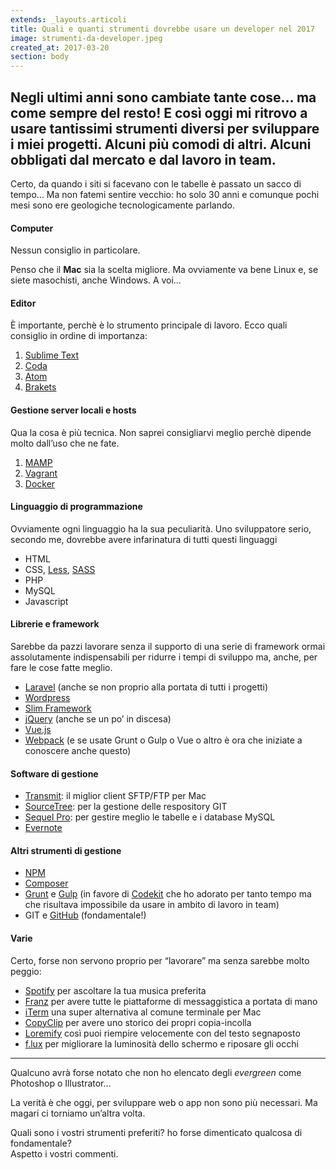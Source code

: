 ```yaml
---
extends: _layouts.articoli
title: Quali e quanti strumenti dovrebbe usare un developer nel 2017
image: strumenti-da-developer.jpeg
created_at: 2017-03-20
section: body
---
```


<!-- wp:heading -->
<h2>Negli ultimi anni sono cambiate tante cose… ma come sempre del resto! E così oggi mi ritrovo a usare tantissimi strumenti diversi per sviluppare i miei progetti. Alcuni più comodi di altri. Alcuni obbligati dal mercato e dal lavoro in team.</h2>
<!-- /wp:heading -->

<!-- wp:paragraph -->
<p>Certo, da quando i siti si facevano con le tabelle è passato un sacco di tempo… Ma non fatemi sentire vecchio: ho solo 30 anni e comunque pochi mesi sono ere geologiche tecnologicamente parlando.</p>
<!-- /wp:paragraph -->

<!-- wp:heading {"level":4} -->
<h4 id="db80">Computer</h4>
<!-- /wp:heading -->

<!-- wp:paragraph -->
<p>Nessun consiglio in particolare. </p>
<!-- /wp:paragraph -->

<!-- wp:paragraph -->
<p>Penso che il <strong>Mac</strong> sia la scelta migliore. Ma ovviamente va bene Linux e, se siete masochisti, anche Windows. A voi…</p>
<!-- /wp:paragraph -->

<!-- wp:heading {"level":4} -->
<h4 id="5eae">Editor</h4>
<!-- /wp:heading -->

<!-- wp:paragraph -->
<p>È importante, perchè è lo strumento principale di lavoro. Ecco quali consiglio in ordine di importanza:</p>
<!-- /wp:paragraph -->

<!-- wp:list {"ordered":true} -->
<ol><li><a href="https://www.sublimetext.com/" rel="noreferrer noopener" target="_blank">Sublime Text</a></li><li><a href="https://panic.com/coda/" rel="noreferrer noopener" target="_blank">Coda</a></li><li><a href="https://atom.io/" rel="noreferrer noopener" target="_blank">Atom</a></li><li><a href="http://brackets.io/" rel="noreferrer noopener" target="_blank">Brakets</a></li></ol>
<!-- /wp:list -->

<!-- wp:heading {"level":4} -->
<h4 id="247a">Gestione server locali e&nbsp;hosts</h4>
<!-- /wp:heading -->

<!-- wp:paragraph -->
<p>Qua la cosa è più tecnica. Non saprei consigliarvi meglio perchè dipende molto dall’uso che ne fate.</p>
<!-- /wp:paragraph -->

<!-- wp:list {"ordered":true} -->
<ol><li><a href="https://www.mamp.info/en/" rel="noreferrer noopener" target="_blank">MAMP</a></li><li><a href="https://www.vagrantup.com/" rel="noreferrer noopener" target="_blank">Vagrant</a></li><li><a href="https://www.docker.com/" rel="noreferrer noopener" target="_blank">Docker</a></li></ol>
<!-- /wp:list -->

<!-- wp:heading {"level":4} -->
<h4 id="31e1">Linguaggio di programmazione</h4>
<!-- /wp:heading -->

<!-- wp:paragraph -->
<p>Ovviamente ogni linguaggio ha la sua peculiarità. Uno sviluppatore serio, secondo me, dovrebbe avere infarinatura di tutti questi linguaggi</p>
<!-- /wp:paragraph -->

<!-- wp:list -->
<ul><li>HTML</li><li>CSS,&nbsp;<a href="http://lesscss.org/" rel="noreferrer noopener" target="_blank">Less</a>,&nbsp;<a href="http://sass-lang.com/" rel="noreferrer noopener" target="_blank">SASS</a></li><li>PHP</li><li>MySQL</li><li>Javascript</li></ul>
<!-- /wp:list -->

<!-- wp:heading {"level":4} -->
<h4 id="fc8e">Librerie e framework</h4>
<!-- /wp:heading -->

<!-- wp:paragraph -->
<p>Sarebbe da pazzi lavorare senza il supporto di una serie di framework ormai assolutamente indispensabili per ridurre i tempi di sviluppo ma, anche, per fare le cose fatte meglio.</p>
<!-- /wp:paragraph -->

<!-- wp:list -->
<ul><li><a href="https://laravel.com/" rel="noreferrer noopener" target="_blank">Laravel</a>&nbsp;(anche se non proprio alla portata di tutti i progetti)</li><li><a href="https://it.wordpress.org/" rel="noreferrer noopener" target="_blank">Wordpress</a></li><li><a href="https://www.slimframework.com/" rel="noreferrer noopener" target="_blank">Slim Framework</a></li><li><a href="https://jquery.com/" rel="noreferrer noopener" target="_blank">jQuery</a>&nbsp;(anche se un po’ in discesa)</li><li><a href="http://vuejs.org/" rel="noreferrer noopener" target="_blank">Vue.js</a></li><li><a href="https://webpack.github.io/" rel="noreferrer noopener" target="_blank">Webpack</a>&nbsp;(e se usate Grunt o Gulp o Vue o altro è ora che iniziate a conoscere anche questo)</li></ul>
<!-- /wp:list -->

<!-- wp:heading {"level":4} -->
<h4 id="0657">Software di&nbsp;gestione</h4>
<!-- /wp:heading -->

<!-- wp:list -->
<ul><li><a href="https://panic.com/transmit/" rel="noreferrer noopener" target="_blank">Transmit</a>: il miglior client SFTP/FTP per Mac</li><li><a href="https://www.sourcetreeapp.com/" rel="noreferrer noopener" target="_blank">SourceTree</a>: per la gestione delle respository GIT</li><li><a href="https://www.sequelpro.com/" rel="noreferrer noopener" target="_blank">Sequel Pro</a>: per gestire meglio le tabelle e i database MySQL</li><li><a href="https://evernote.com/" rel="noreferrer noopener" target="_blank">Evernote</a></li></ul>
<!-- /wp:list -->

<!-- wp:heading {"level":4} -->
<h4 id="1596">Altri strumenti di&nbsp;gestione</h4>
<!-- /wp:heading -->

<!-- wp:list -->
<ul><li><a href="https://www.npmjs.com/" rel="noreferrer noopener" target="_blank">NPM</a></li><li><a href="https://getcomposer.org/" rel="noreferrer noopener" target="_blank">Composer</a></li><li><a href="https://gruntjs.com/" rel="noreferrer noopener" target="_blank">Grunt</a>&nbsp;e&nbsp;<a href="http://gulpjs.com/" rel="noreferrer noopener" target="_blank">Gulp</a>&nbsp;(in favore di&nbsp;<a href="https://codekitapp.com/" rel="noreferrer noopener" target="_blank">Codekit</a>&nbsp;che ho adorato per tanto tempo ma che risultava impossibile da usare in ambito di lavoro in team)</li><li>GIT e&nbsp;<a href="https://github.com/" rel="noreferrer noopener" target="_blank">GitHub</a>&nbsp;(fondamentale!)</li></ul>
<!-- /wp:list -->

<!-- wp:heading {"level":4} -->
<h4 id="01e8">Varie</h4>
<!-- /wp:heading -->

<!-- wp:paragraph -->
<p>Certo, forse non servono proprio per “lavorare” ma senza sarebbe molto peggio:</p>
<!-- /wp:paragraph -->

<!-- wp:list -->
<ul><li><a rel="noreferrer noopener" href="https://www.spotify.com/" target="_blank">Spotify</a> per ascoltare la tua musica preferita</li><li><a rel="noreferrer noopener" href="http://meetfranz.com/" target="_blank">Franz</a> per avere tutte le piattaforme di messaggistica a portata di mano</li><li><a rel="noreferrer noopener" href="https://www.iterm2.com/" target="_blank">iTerm</a> una super alternativa al comune terminale per Mac</li><li><a rel="noreferrer noopener" href="https://fiplab.com/apps/copyclip-for-mac" target="_blank">CopyClip</a> per avere uno storico dei propri copia-incolla</li><li><a rel="noreferrer noopener" href="http://tobiasahlin.com/blog/introducing-loremify/" target="_blank">Loremify</a> così puoi riempire velocemente con del testo segnaposto</li><li><a rel="noreferrer noopener" href="https://justgetflux.com/" target="_blank">f.lux</a> per migliorare la luminosità dello schermo e riposare gli occhi</li></ul>
<!-- /wp:list -->

<!-- wp:separator -->
<hr class="wp-block-separator"/>
<!-- /wp:separator -->

<!-- wp:paragraph -->
<p>Qualcuno avrà forse notato che non ho elencato degli&nbsp;<em>evergreen&nbsp;</em>come Photoshop o Illustrator…</p>
<!-- /wp:paragraph -->

<!-- wp:paragraph -->
<p>La verità è che oggi, per sviluppare web o app non sono più necessari. Ma magari ci torniamo un’altra volta.</p>
<!-- /wp:paragraph -->

<!-- wp:paragraph -->
<p>Quali sono i vostri strumenti preferiti? ho forse dimenticato qualcosa di fondamentale?&nbsp;<br>Aspetto i vostri commenti.</p>
<!-- /wp:paragraph -->